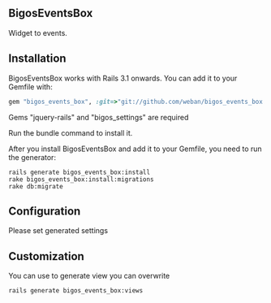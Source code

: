 ## BigosEventsBox
Widget to events.

## Installation

BigosEventsBox works with Rails 3.1 onwards. You can add it to your Gemfile with:

```ruby
gem "bigos_events_box", :git=>"git://github.com/weban/bigos_events_box.git"
```
Gems "jquery-rails" and "bigos_settings" are required

Run the bundle command to install it.

After you install BigosEventsBox and add it to your Gemfile, you need to run the generator:

```console
rails generate bigos_events_box:install
rake bigos_events_box:install:migrations
rake db:migrate
```


## Configuration

Please set generated settings



## Customization

You can use to generate view you can overwrite
```console
rails generate bigos_events_box:views
```
